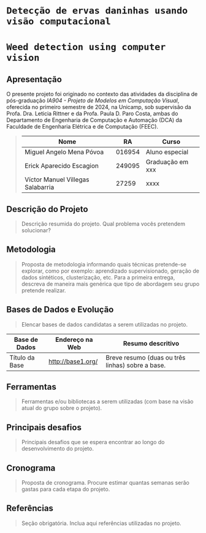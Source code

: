 # `Detecção de ervas daninhas usando visão computacional`
# `Weed detection using computer vision`

## Apresentação

O presente projeto foi originado no contexto das atividades da disciplina de pós-graduação *IA904 - Projeto de Modelos em Computação Visual*, 
oferecida no primeiro semestre de 2024, na Unicamp, sob supervisão da Profa. Dra. Leticia Rittner e da Profa. Paula D. Paro Costa, ambas do Departamento de Engenharia de Computação e Automação (DCA) da Faculdade de Engenharia Elétrica e de Computação (FEEC).

> |Nome  | RA | Curso|
> |--|--|--|
> | Miguel Angelo Mena Póvoa | 016954  | Aluno especial|
> | Erick Aparecido Escagion | 249095  | Graduação em xxx|
> | Víctor Manuel Villegas Salabarria  | 27259  | xxxx|


## Descrição do Projeto
> Descrição resumida do projeto.
> Qual problema vocês pretendem solucionar?

## Metodologia
> Proposta de metodologia informando quais técnicas pretende-se explorar, como por exemplo: aprendizado supervisionado, geração de dados sintéticos, clusterização, etc. Para a primeira entrega, descreva de maneira mais genérica que tipo de abordagem seu grupo pretende realizar.

## Bases de Dados e Evolução
> Elencar bases de dados candidatas a serem utilizadas no projeto.

Base de Dados | Endereço na Web | Resumo descritivo
----- | ----- | -----
Título da Base | http://base1.org/ | Breve resumo (duas ou três linhas) sobre a base.

## Ferramentas
> Ferramentas e/ou bibliotecas a serem utilizadas (com base na visão atual do grupo sobre o projeto).


## Principais desafios
> Principais desafios que se espera encontrar ao longo do desenvolvimento do projeto.

## Cronograma
> Proposta de cronograma. Procure estimar quantas semanas serão gastas para cada etapa do projeto.

## Referências
> Seção obrigatória. Inclua aqui referências utilizadas no projeto.
